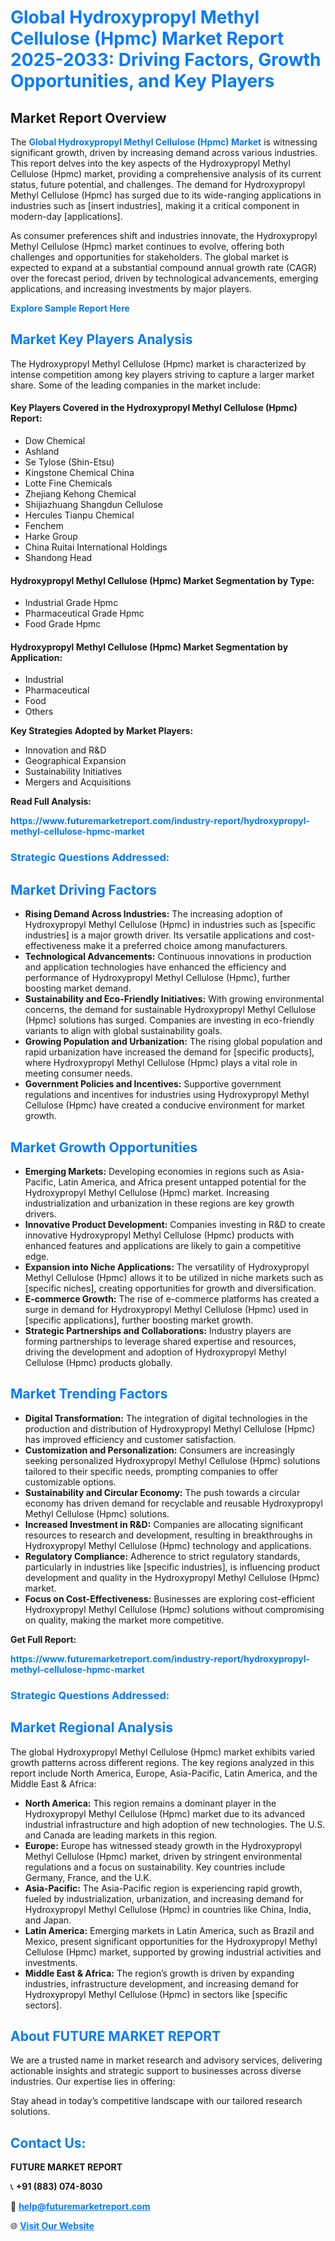 <h1 style="color: #007BFF;">Global Hydroxypropyl Methyl Cellulose (Hpmc) Market Report 2025-2033: Driving Factors, Growth Opportunities, and Key Players</h1>

<section id="overview">
<h2>Market Report Overview</h2>
<p>The <a href="https://www.futuremarketreport.com/industry-report/hydroxypropyl-methyl-cellulose-hpmc-market" style="color: #007BFF; text-decoration: none;"><strong>Global Hydroxypropyl Methyl Cellulose (Hpmc) Market</strong></a> is witnessing significant growth, driven by increasing demand across various industries. This report delves into the key aspects of the Hydroxypropyl Methyl Cellulose (Hpmc) market, providing a comprehensive analysis of its current status, future potential, and challenges. The demand for Hydroxypropyl Methyl Cellulose (Hpmc) has surged due to its wide-ranging applications in industries such as [insert industries], making it a critical component in modern-day [applications].</p>
<p>As consumer preferences shift and industries innovate, the Hydroxypropyl Methyl Cellulose (Hpmc) market continues to evolve, offering both challenges and opportunities for stakeholders. The global market is expected to expand at a substantial compound annual growth rate (CAGR) over the forecast period, driven by technological advancements, emerging applications, and increasing investments by major players.</p>
</section>

<section id="overview">
<p><a href="https://www.futuremarketreport.com/request-sample/reportId=29895" style="color: #007BFF; text-decoration: none;"><strong>Explore Sample Report Here</strong></a></p>
</section>

<section id="key-players">
<h2 style="color: #007BFF;">Market Key Players Analysis</h2>
<p>The Hydroxypropyl Methyl Cellulose (Hpmc) market is characterized by intense competition among key players striving to capture a larger market share. Some of the leading companies in the market include:</p>
<h4>Key Players Covered in the Hydroxypropyl Methyl Cellulose (Hpmc) Report:</h4>
<ul><li>Dow Chemical</li><li>Ashland</li><li>Se Tylose (Shin-Etsu)</li><li>Kingstone Chemical China</li><li>Lotte Fine Chemicals</li><li>Zhejiang Kehong Chemical</li><li>Shijiazhuang Shangdun Cellulose</li><li>Hercules Tianpu Chemical</li><li>Fenchem</li><li>Harke Group</li><li>China Ruitai International Holdings</li><li>Shandong Head</li></ul>
<h4>Hydroxypropyl Methyl Cellulose (Hpmc) Market Segmentation by Type:</h4>
<ul><li>Industrial Grade Hpmc</li><li>Pharmaceutical Grade Hpmc</li><li>Food Grade Hpmc</li></ul>

<h4>Hydroxypropyl Methyl Cellulose (Hpmc) Market Segmentation by Application:</h4>
<ul><li>Industrial</li><li>Pharmaceutical</li><li>Food</li><li>Others</li></ul>
<p><strong>Key Strategies Adopted by Market Players:</strong></p>
<ul>
<li>Innovation and R&D</li>
<li>Geographical Expansion</li>
<li>Sustainability Initiatives</li>
<li>Mergers and Acquisitions</li>
</ul>
</section>

<section>
<p><strong>Read Full Analysis: </strong></p><a href="https://www.futuremarketreport.com/industry-report/hydroxypropyl-methyl-cellulose-hpmc-market" style="color: #007BFF; text-decoration: none;"><strong>https://www.futuremarketreport.com/industry-report/hydroxypropyl-methyl-cellulose-hpmc-market</strong></a>
<h3 style="color: #007BFF;">Strategic Questions Addressed:</h3>
</section>

<section id="driving-factors">
<h2 style="color: #007BFF;">Market Driving Factors</h2>
<ul>
<li><strong>Rising Demand Across Industries:</strong> The increasing adoption of Hydroxypropyl Methyl Cellulose (Hpmc) in industries such as [specific industries] is a major growth driver. Its versatile applications and cost-effectiveness make it a preferred choice among manufacturers.</li>
<li><strong>Technological Advancements:</strong> Continuous innovations in production and application technologies have enhanced the efficiency and performance of Hydroxypropyl Methyl Cellulose (Hpmc), further boosting market demand.</li>
<li><strong>Sustainability and Eco-Friendly Initiatives:</strong> With growing environmental concerns, the demand for sustainable Hydroxypropyl Methyl Cellulose (Hpmc) solutions has surged. Companies are investing in eco-friendly variants to align with global sustainability goals.</li>
<li><strong>Growing Population and Urbanization:</strong> The rising global population and rapid urbanization have increased the demand for [specific products], where Hydroxypropyl Methyl Cellulose (Hpmc) plays a vital role in meeting consumer needs.</li>
<li><strong>Government Policies and Incentives:</strong> Supportive government regulations and incentives for industries using Hydroxypropyl Methyl Cellulose (Hpmc) have created a conducive environment for market growth.</li>
</ul>
</section>

<section id="growth-opportunities">
<h2 style="color: #007BFF;">Market Growth Opportunities</h2>
<ul>
<li><strong>Emerging Markets:</strong> Developing economies in regions such as Asia-Pacific, Latin America, and Africa present untapped potential for the Hydroxypropyl Methyl Cellulose (Hpmc) market. Increasing industrialization and urbanization in these regions are key growth drivers.</li>
<li><strong>Innovative Product Development:</strong> Companies investing in R&D to create innovative Hydroxypropyl Methyl Cellulose (Hpmc) products with enhanced features and applications are likely to gain a competitive edge.</li>
<li><strong>Expansion into Niche Applications:</strong> The versatility of Hydroxypropyl Methyl Cellulose (Hpmc) allows it to be utilized in niche markets such as [specific niches], creating opportunities for growth and diversification.</li>
<li><strong>E-commerce Growth:</strong> The rise of e-commerce platforms has created a surge in demand for Hydroxypropyl Methyl Cellulose (Hpmc) used in [specific applications], further boosting market growth.</li>
<li><strong>Strategic Partnerships and Collaborations:</strong> Industry players are forming partnerships to leverage shared expertise and resources, driving the development and adoption of Hydroxypropyl Methyl Cellulose (Hpmc) products globally.</li>
</ul>
</section>

<section id="trending-factors">
<h2 style="color: #007BFF;">Market Trending Factors</h2>
<ul>
<li><strong>Digital Transformation:</strong> The integration of digital technologies in the production and distribution of Hydroxypropyl Methyl Cellulose (Hpmc) has improved efficiency and customer satisfaction.</li>
<li><strong>Customization and Personalization:</strong> Consumers are increasingly seeking personalized Hydroxypropyl Methyl Cellulose (Hpmc) solutions tailored to their specific needs, prompting companies to offer customizable options.</li>
<li><strong>Sustainability and Circular Economy:</strong> The push towards a circular economy has driven demand for recyclable and reusable Hydroxypropyl Methyl Cellulose (Hpmc) solutions.</li>
<li><strong>Increased Investment in R&D:</strong> Companies are allocating significant resources to research and development, resulting in breakthroughs in Hydroxypropyl Methyl Cellulose (Hpmc) technology and applications.</li>
<li><strong>Regulatory Compliance:</strong> Adherence to strict regulatory standards, particularly in industries like [specific industries], is influencing product development and quality in the Hydroxypropyl Methyl Cellulose (Hpmc) market.</li>
<li><strong>Focus on Cost-Effectiveness:</strong> Businesses are exploring cost-efficient Hydroxypropyl Methyl Cellulose (Hpmc) solutions without compromising on quality, making the market more competitive.</li>
</ul>
</section>

<section>
<p><strong>Get Full Report: </strong></p><a href="https://www.futuremarketreport.com/industry-report/hydroxypropyl-methyl-cellulose-hpmc-market" style="color: #007BFF; text-decoration: none;"><strong>https://www.futuremarketreport.com/industry-report/hydroxypropyl-methyl-cellulose-hpmc-market</strong></a>
<h3 style="color: #007BFF;">Strategic Questions Addressed:</h3>
</section>


<section id="regional-analysis">
<h2 style="color: #007BFF;">Market Regional Analysis</h2>
<p>The global Hydroxypropyl Methyl Cellulose (Hpmc) market exhibits varied growth patterns across different regions. The key regions analyzed in this report include North America, Europe, Asia-Pacific, Latin America, and the Middle East & Africa:</p>
<ul>
<li><strong>North America:</strong> This region remains a dominant player in the Hydroxypropyl Methyl Cellulose (Hpmc) market due to its advanced industrial infrastructure and high adoption of new technologies. The U.S. and Canada are leading markets in this region.</li>
<li><strong>Europe:</strong> Europe has witnessed steady growth in the Hydroxypropyl Methyl Cellulose (Hpmc) market, driven by stringent environmental regulations and a focus on sustainability. Key countries include Germany, France, and the U.K.</li>
<li><strong>Asia-Pacific:</strong> The Asia-Pacific region is experiencing rapid growth, fueled by industrialization, urbanization, and increasing demand for Hydroxypropyl Methyl Cellulose (Hpmc) in countries like China, India, and Japan.</li>
<li><strong>Latin America:</strong> Emerging markets in Latin America, such as Brazil and Mexico, present significant opportunities for the Hydroxypropyl Methyl Cellulose (Hpmc) market, supported by growing industrial activities and investments.</li>
<li><strong>Middle East & Africa:</strong> The region’s growth is driven by expanding industries, infrastructure development, and increasing demand for Hydroxypropyl Methyl Cellulose (Hpmc) in sectors like [specific sectors].</li>
</ul>
</section>

<footer>
<h2 style="color: #007BFF;">About FUTURE MARKET REPORT</h2>
<p>We are a trusted name in market research and advisory services, delivering actionable insights and strategic support to businesses across diverse industries. Our expertise lies in offering:</p>

<p>Stay ahead in today’s competitive landscape with our tailored research solutions.</p>

<h2 style="color: #007BFF;">Contact Us:</h2>
<p><strong>FUTURE MARKET REPORT</strong></p>
<p>📞 <strong>+91 (883) 074-8030</strong></p>
<p>📧 <strong><a href="mailto:help@futuremarketreport.com" style="color: #007BFF;">help@futuremarketreport.com</a></strong></p>
<p>🌐 <strong><a href="https://www.futuremarketreport.com/" style="color: #007BFF;">Visit Our Website</a></strong></p>
</footer>